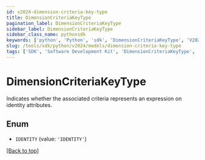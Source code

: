 ```yaml
---
id: v2024-dimension-criteria-key-type
title: DimensionCriteriaKeyType
pagination_label: DimensionCriteriaKeyType
sidebar_label: DimensionCriteriaKeyType
sidebar_class_name: pythonsdk
keywords: ['python', 'Python', 'sdk', 'DimensionCriteriaKeyType', 'V2024DimensionCriteriaKeyType'] 
slug: /tools/sdk/python/v2024/models/dimension-criteria-key-type
tags: ['SDK', 'Software Development Kit', 'DimensionCriteriaKeyType', 'V2024DimensionCriteriaKeyType']
---
```


# DimensionCriteriaKeyType

Indicates whether the associated criteria represents an expression on identity attributes.

## Enum

* `IDENTITY` (value: `'IDENTITY'`)

[[Back to top]](#) 

